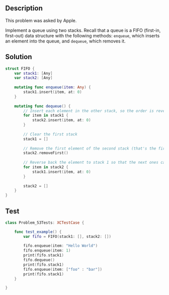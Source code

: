 ## Description

This problem was asked by Apple.

Implement a queue using two stacks. Recall that a queue is a FIFO (first-in, first-out) data structure with the following methods: `enqueue`, which inserts an element into the queue, and `dequeue`, which removes it.

## Solution

```swift
struct FIFO {
    var stack1: [Any]
    var stack2: [Any]
    
    mutating func enqueue(item: Any) {
        stack1.insert(item, at: 0)
    }
    
    mutating func dequeue() {
        // Insert each element in the other stack, so the order is reversed
        for item in stack1 {
            stack2.insert(item, at: 0)
        }
        
        // Clear the first stack
        stack1 = []
        
        // Remove the first element of the second stack (that's the first element that was inserted in the stack 1
        stack2.removeFirst()
        
        // Reverse back the element to stack 1 so that the next ones can be inserted
        for item in stack2 {
            stack1.insert(item, at: 0)
        }
        
        stack2 = []
    }
}
```

## Test

```swift
class Problem_53Tests: XCTestCase {

    func test_example() {
        var fifo = FIFO(stack1: [], stack2: [])
        
        fifo.enqueue(item: "Hello World")
        fifo.enqueue(item: 1)
        print(fifo.stack1)
        fifo.dequeue()
        print(fifo.stack1)
        fifo.enqueue(item: ["foo" : "bar"])
        print(fifo.stack1)
    }

}
```